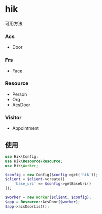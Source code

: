 # hik

可用方法

### Acs
* Door

### Frs
* Face

### Resource
* Person
* Org
* AcsDoor

### Visitor
* Appointment

## 使用

```php
use Hik\Config;
use Hik\Resource\Resource;
use Hik\Worker;

$config = new Config($config->get('hik'));
$client = $client->create([
    'base_uri' => $config->getBaseUri()
]);

$worker = new Worker($client, $config);
$app = Resource::AcsDoor($worker);
$app->acsDoorList();
```

